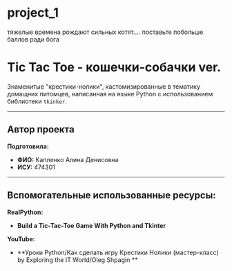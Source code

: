 # project_1
тяжелые времена рождают сильных котят.... поставьте побольше баллов ради бога
# Tic Tac Toe - кошечки-собачки ver. 

Знаменитые "крестики-нолики", кастомизированные в тематику домащних питомцев, написанная на языке Python с использованием библиотеки `tkinker`.

---

## Автор проекта

**Подготовила:**

- **ФИО:** Капленко Алина Денисовна  
- **ИСУ:** 474301

---

## Вспомогательные использованные ресурсы:

**RealPython:**

- **Build a Tic-Tac-Toe Game With Python and Tkinter**

**YouTube:**   

- **Уроки Python/Как сделать игру Крестики Нолики (мастер-класс) by Exploring the IT World/Oleg Shpagin **
